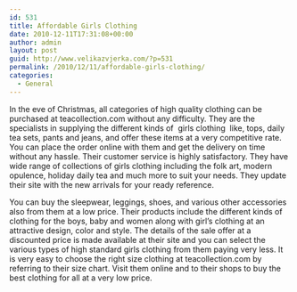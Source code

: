 ```yaml
---
id: 531
title: Affordable Girls Clothing
date: 2010-12-11T17:31:08+00:00
author: admin
layout: post
guid: http://www.velikazvjerka.com/?p=531
permalink: /2010/12/11/affordable-girls-clothing/
categories:
  - General
---
```

In the eve of Christmas, all categories of high quality clothing can be purchased at teacollection.com without any difficulty. They are the specialists in supplying the different kinds of &nbsp;girls clothing&nbsp; like, tops, daily tea sets, pants and jeans, and offer these items at a very competitive rate. You can place the order online with them and get the delivery on time without any hassle. Their customer service is highly satisfactory. They have wide range of collections of girls clothing including the folk art, modern opulence, holiday daily tea and much more to suit your needs. They update their site with the new arrivals for your ready reference.

You can buy the sleepwear, leggings, shoes, and various other accessories also from them at a low price. Their products include the different kinds of clothing for the boys, baby and women along with girl&#8217;s clothing at an attractive design, color and style. The details of the sale offer at a discounted price is made available at their site and you can select the various types of high standard girls clothing from them paying very less. It is very easy to choose the right size clothing at teacollection.com by referring to their size chart. Visit them online and to their shops to buy the best clothing for all at a very low price.